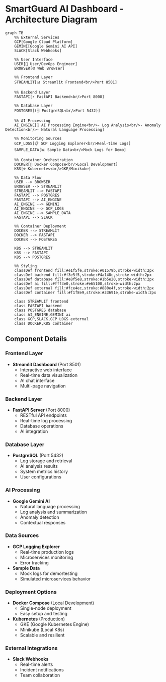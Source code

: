 # SmartGuard AI Dashboard - Architecture Diagram

```mermaid
graph TB
    %% External Services
    GCP[Google Cloud Platform]
    GEMINI[Google Gemini AI API]
    SLACK[Slack Webhooks]
    
    %% User Interface
    USER[👤 User/DevOps Engineer]
    BROWSER[🌐 Web Browser]
    
    %% Frontend Layer
    STREAMLIT[📊 Streamlit Frontend<br/>Port 8501]
    
    %% Backend Layer
    FASTAPI[⚡ FastAPI Backend<br/>Port 8000]
    
    %% Database Layer
    POSTGRES[(🗄️ PostgreSQL<br/>Port 5432)]
    
    %% AI Processing
    AI_ENGINE[🤖 AI Processing Engine<br/>- Log Analysis<br/>- Anomaly Detection<br/>- Natural Language Processing]
    
    %% Monitoring Sources
    GCP_LOGS[📋 GCP Logging Explorer<br/>Real-time Logs]
    SAMPLE_DATA[📊 Sample Data<br/>Mock Logs for Demo]
    
    %% Container Orchestration
    DOCKER[🐳 Docker Compose<br/>Local Development]
    K8S[☸️ Kubernetes<br/>GKE/Minikube]
    
    %% Data Flow
    USER --> BROWSER
    BROWSER --> STREAMLIT
    STREAMLIT --> FASTAPI
    FASTAPI --> POSTGRES
    FASTAPI --> AI_ENGINE
    AI_ENGINE --> GEMINI
    AI_ENGINE --> GCP_LOGS
    AI_ENGINE --> SAMPLE_DATA
    FASTAPI --> SLACK
    
    %% Container Deployment
    DOCKER --> STREAMLIT
    DOCKER --> FASTAPI
    DOCKER --> POSTGRES
    
    K8S --> STREAMLIT
    K8S --> FASTAPI
    K8S --> POSTGRES
    
    %% Styling
    classDef frontend fill:#e1f5fe,stroke:#01579b,stroke-width:2px
    classDef backend fill:#f3e5f5,stroke:#4a148c,stroke-width:2px
    classDef database fill:#e8f5e8,stroke:#1b5e20,stroke-width:2px
    classDef ai fill:#fff3e0,stroke:#e65100,stroke-width:2px
    classDef external fill:#fce4ec,stroke:#880e4f,stroke-width:2px
    classDef container fill:#f1f8e9,stroke:#33691e,stroke-width:2px
    
    class STREAMLIT frontend
    class FASTAPI backend
    class POSTGRES database
    class AI_ENGINE,GEMINI ai
    class GCP,SLACK,GCP_LOGS external
    class DOCKER,K8S container
```

## Component Details

### Frontend Layer
- **Streamlit Dashboard** (Port 8501)
  - Interactive web interface
  - Real-time data visualization
  - AI chat interface
  - Multi-page navigation

### Backend Layer
- **FastAPI Server** (Port 8000)
  - RESTful API endpoints
  - Real-time log processing
  - Database operations
  - AI integration

### Database Layer
- **PostgreSQL** (Port 5432)
  - Log storage and retrieval
  - AI analysis results
  - System metrics history
  - User configurations

### AI Processing
- **Google Gemini AI**
  - Natural language processing
  - Log analysis and summarization
  - Anomaly detection
  - Contextual responses

### Data Sources
- **GCP Logging Explorer**
  - Real-time production logs
  - Microservices monitoring
  - Error tracking
- **Sample Data**
  - Mock logs for demo/testing
  - Simulated microservices behavior

### Deployment Options
- **Docker Compose** (Local Development)
  - Single-node deployment
  - Easy setup and testing
- **Kubernetes** (Production)
  - GKE (Google Kubernetes Engine)
  - Minikube (Local K8s)
  - Scalable and resilient

### External Integrations
- **Slack Webhooks**
  - Real-time alerts
  - Incident notifications
  - Team collaboration

